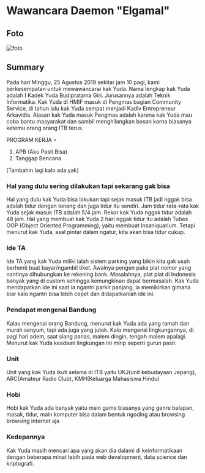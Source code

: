 # Wawancara Daemon "Elgamal"

## Foto
![foto](./16518177-16518237-16518353-16518368-16518404.jpg)

## Summary
Pada hari Minggu, 25 Agustus 2019 sekitar jam 10 pagi, kami berkesempatan untuk mewawancarai kak Yuda. Nama lengkap kak Yuda adalah I Kadek Yuda Budipratama Giri. Jurusannya adalah Teknik Informatika. Kak Yuda di HMIF masuk di Pengmas bagian Community Service, di tahun lalu kak Yuda sempat menjadi Kadiv Entrepreneur Arkavidia. Alasan kak Yuda masuk Pengmas adalah karena kak Yuda mau coba bantu masyarakat dan sambil menghilangkan bosan karna biasanya ketemu orang orang ITB terus.

PROGRAM KERJA =
1. APB (Aku Pasti Bisa)
2. Tanggap Bencana

[Tambahin lagi kalo ada yak]

### Hal yang dulu sering dilakukan tapi sekarang gak bisa
Hal yang dulu kak Yuda bisa lakukan tapi sejak masuk ITB jadi nggak bisa adalah tidur dengan tenang dan juga tidur itu sendiri. Jam tidur rata-rata kak Yuda sejak masuk ITB adalah 5/4 jam. Rekor kak Yuda nggak tidur adalah 48 jam. Hal yang membuat kak Yuda 2 hari nggak tidur itu adalah Tubes OOP (Object Oriented Programming), yaitu membuat Insaniquarium. Tetapi menurut kak Yuda, asal pintar dalam ngatur, kita akan bisa tidur cukup.

### Ide TA
Ide TA yang kak Yuda miliki ialah sistem parking yang bikin kita gak usah berhenti buat bayar/ngambil tiket. Awalnya pengen pake plat nomor yang nantinya dihubungkan ke rekening bank. Masalahnya, plat plat di Indonesia banyak yang di custom sehingga kemungkinan dapat bermasalah. Kak Yuda mendapatkan ide ini saat ia ngantri parkir panjang, ia memikirkan gimana biar kalo ngantri bisa lebih cepet dan didapatkanlah ide ini.

### Pendapat mengenai Bandung
Kalau mengenai orang Bandung, menurut kak Yuda ada yang ramah dan murah senyum, tapi ada juga yang jutek. Kalo mengenai lingkungannya, di pagi hari adem, saat siang panas, malem dingin, tengah malem apalagi. Menurut kak Yuda keadaan lingkungan ini mirip seperti gurun pasir.

### Unit
Unit yang kak Yuda ikuti selama di ITB yaitu UKJ(unit kebudayaan Jepang), ARC(Amateur Radio Club), KMH(Keluarga Mahasiswa Hindu)

### Hobi
Hobi kak Yuda ada banyak yaitu main game biasanya yang genre balapan, masak, tidur, main komputer bisa dalam bentuk ngoding atau browsing browsing internet aja

### Kedepannya
Kak Yuda masih mencari apa yang akan dia dalami di keinformatikaan dengan beberapa minat lebih pada web development, data science dan kriptografi. 
